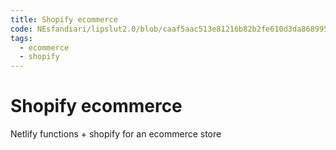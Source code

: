 ```yaml
---
title: Shopify ecommerce
code: NEsfandiari/lipslut2.0/blob/caaf5aac513e81216b82b2fe610d3da868995c4c/lambda-src/createCheckout.js
tags: 
  - ecommerce
  - shopify
---
```


# Shopify ecommerce

Netlify functions + shopify for an ecommerce store
